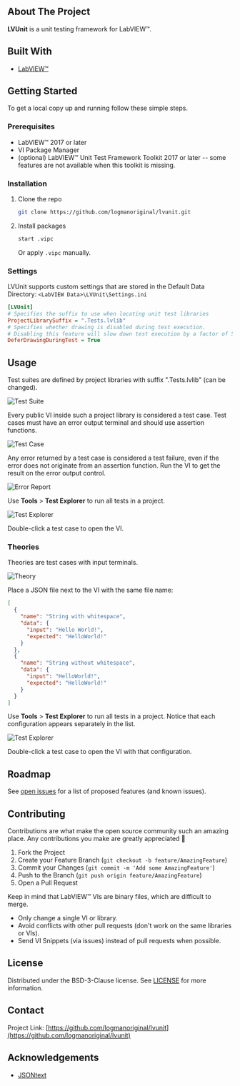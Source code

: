 <!-- ABOUT THE PROJECT -->
## About The Project
**LVUnit** is a unit testing framework for LabVIEW&trade;.

## Built With
* [LabVIEW&trade;](https://ni.com/labview)

<!-- GETTING STARTED -->
## Getting Started
To get a local copy up and running follow these simple steps.

### Prerequisites
* LabVIEW&trade; 2017 or later
* VI Package Manager
* (optional) LabVIEW&trade; Unit Test Framework Toolkit 2017 or later -- some features are not available when this toolkit is missing.

### Installation
1. Clone the repo
    ```sh
    git clone https://github.com/logmanoriginal/lvunit.git
    ```
2. Install packages
    ```sh
    start .vipc
    ```
    Or apply `.vipc` manually.

### Settings
LVUnit supports custom settings that are stored in the Default Data Directory: `<LabVIEW Data>\LVUnit\Settings.ini`

```ini
[LVUnit]
# Specifies the suffix to use when locating unit test libraries
ProjectLibrarySuffix = ".Tests.lvlib"
# Specifies whether drawing is disabled during test execution.
# Disabling this feature will slow down test execution by a factor of 5 to 10!
DeferDrawingDuringTest = True
```

<!-- USAGE EXAMPLES -->
## Usage
Test suites are defined by project libraries with suffix ".Tests.lvlib" (can be changed).

![Test Suite](.github/images/example1-project.png)

Every public VI inside such a project library is considered a test case. Test cases must have an error output terminal and should use assertion functions.

![Test Case](.github/images/example1-testcase.png)

Any error returned by a test case is considered a test failure, even if the error does not originate from an assertion function. Run the VI to get the result on the error output control.

![Error Report](.github/images/example1-error.png)

Use **Tools** > **Test Explorer** to run all tests in a project.

![Test Explorer](.github/images/example1-testexplorer.png)

Double-click a test case to open the VI.

### Theories
Theories are test cases with input terminals.

![Theory](.github/images/example2-theory.png)

Place a JSON file next to the VI with the same file name:
```JSON
[
  {
    "name": "String with whitespace",
    "data": {
      "input": "Hello World!",
      "expected": "HelloWorld!"
    }
  },
  {
    "name": "String without whitespace",
    "data": {
      "input": "HelloWorld!",
      "expected": "HelloWorld!"
    }
  }
]
```

Use **Tools** > **Test Explorer** to run all tests in a project. Notice that each configuration appears separately in the list.

![Test Explorer](.github/images/example2-testexplorer.png)

Double-click a test case to open the VI with that configuration.

<!-- ROADMAP -->
## Roadmap
See [open issues](https://github.com/logmanoriginal/lvunit/issues) for a list of proposed features (and known issues).

<!-- CONTRIBUTING -->
## Contributing
Contributions are what make the open source community such an amazing place. Any contributions you make are greatly appreciated :sparkling_heart:

1. Fork the Project
2. Create your Feature Branch (`git checkout -b feature/AmazingFeature`)
3. Commit your Changes (`git commit -m 'Add some AmazingFeature'`)
4. Push to the Branch (`git push origin feature/AmazingFeature`)
5. Open a Pull Request

Keep in mind that LabVIEW&trade; VIs are binary files, which are difficult to merge.
- Only change a single VI or library.
- Avoid conflicts with other pull requests (don't work on the same libraries or VIs).
- Send VI Snippets (via issues) instead of pull requests when possible.

<!-- LICENSE -->
## License
Distributed under the BSD-3-Clause license. See [LICENSE](LICENSE) for more information.

<!-- CONTACT -->
## Contact

Project Link: [https://github.com/logmanoriginal/lvunit](https://github.com/logmanoriginal/lvunit)

<!-- ACKNOWLEDGEMENTS -->
## Acknowledgements
* [JSONtext](https://bitbucket.org/drjdpowell/jsontext)
